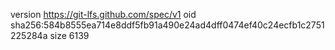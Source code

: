 version https://git-lfs.github.com/spec/v1
oid sha256:584b8555ea714e8ddf5fb91a490e24ad4dff0474ef40c24ecfb1c2751225284a
size 6139
